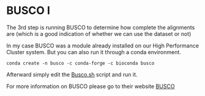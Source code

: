 # BUSCO I
The 3rd step is running BUSCO to determine how complete the alignments are (which is a good indication of whether we can use the dataset or not)

In my case BUSCO was a module already installed on our High Performance Cluster system. But you can also run it through a conda environment.

```
conda create -n busco -c conda-forge -c bioconda busco
```

Afterward simply edit the [Busco.sh](https://github.com/mjbieren/Differential_Expression_Charaphyceae/blob/main/Scripts/03_BUSCO/Busco.sh) script and run it.


For more information on BUSCO please go to their website [BUSCO](https://busco.ezlab.org/)
